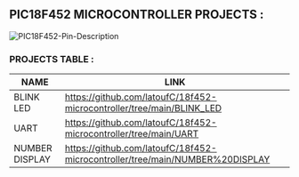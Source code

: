 ## PIC18F452 MICROCONTROLLER PROJECTS : 

![PIC18F452-Pin-Description](https://github.com/user-attachments/assets/3f48db0a-3e66-4c0c-8e0c-6af46ee0c437)

### PROJECTS TABLE : 

|NAME|LINK|
|----------|----------|
|BLINK LED| https://github.com/latoufC/18f452-microcontroller/tree/main/BLINK_LED|
|UART| https://github.com/latoufC/18f452-microcontroller/tree/main/UART|
|NUMBER DISPLAY|https://github.com/latoufC/18f452-microcontroller/tree/main/NUMBER%20DISPLAY|

